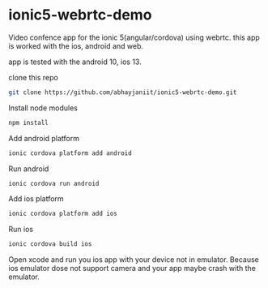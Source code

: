 # ionic5-webrtc-demo

Video confence app for the ionic 5(angular/cordova) using webrtc. this app is worked with the ios, android and web.

app is tested with the android 10, ios 13.

clone this repo
```bash
git clone https://github.com/abhayjaniit/ionic5-webrtc-demo.git
```

Install node modules
```bash
npm install
```

Add android platform 
```bash
ionic cordova platform add android
```

Run android 
```bash 
ionic cordova run android
```

Add ios platform 
```bash
ionic cordova platform add ios
```

Run ios 
```bash 
ionic cordova build ios
```
Open xcode and run you ios app with your device not in emulator. Because ios emulator dose not support camera and your app maybe crash with the emulator.
